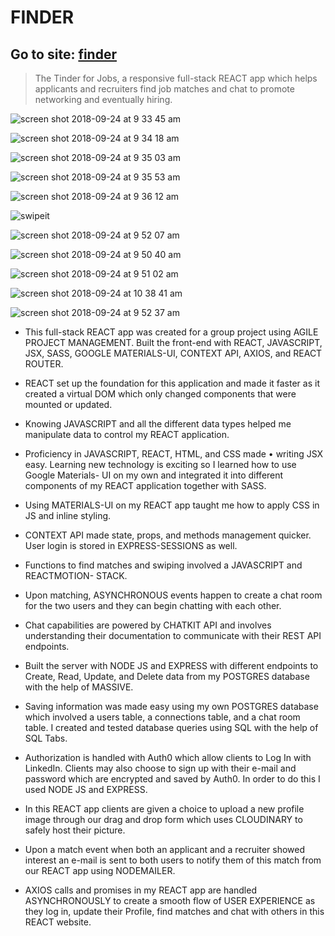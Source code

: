 # FINDER
## Go to site: [finder](https://findr.online/)

>The Tinder for Jobs, a responsive full-stack REACT app which helps
>applicants and recruiters find job matches and chat to promote networking
>and eventually hiring.


![screen shot 2018-09-24 at 9 33 45 am](https://user-images.githubusercontent.com/29646098/45975411-0b2c1380-bff9-11e8-923e-0e1ffb8ec91c.png)

![screen shot 2018-09-24 at 9 34 18 am](https://user-images.githubusercontent.com/29646098/45975431-154e1200-bff9-11e8-823e-62174713c718.png)

![screen shot 2018-09-24 at 9 35 03 am](https://user-images.githubusercontent.com/29646098/45975448-23039780-bff9-11e8-80e3-51ff76b7845a.png)

![screen shot 2018-09-24 at 9 35 53 am](https://user-images.githubusercontent.com/29646098/45975462-2e56c300-bff9-11e8-81b9-82b3b6f4ceab.png)

![screen shot 2018-09-24 at 9 36 12 am](https://user-images.githubusercontent.com/29646098/45975469-357dd100-bff9-11e8-9d00-6c67fe8a063a.png)


![swipeit](https://user-images.githubusercontent.com/29646098/45976189-e5a00980-bffa-11e8-83c0-ec37e9afbd73.gif)

![screen shot 2018-09-24 at 9 52 07 am](https://user-images.githubusercontent.com/29646098/45975512-4d555500-bff9-11e8-8511-d67311f87e73.png)

![screen shot 2018-09-24 at 9 50 40 am](https://user-images.githubusercontent.com/29646098/45975546-5b0ada80-bff9-11e8-955f-748d718e2690.png)

![screen shot 2018-09-24 at 9 51 02 am](https://user-images.githubusercontent.com/29646098/45975738-cb196080-bff9-11e8-958a-4fcaea2be53d.png)


![screen shot 2018-09-24 at 10 38 41 am](https://user-images.githubusercontent.com/29646098/45975592-7675e580-bff9-11e8-8646-bedc961eb670.png)

![screen shot 2018-09-24 at 9 52 37 am](https://user-images.githubusercontent.com/29646098/45975762-d8cee600-bff9-11e8-8a97-c01b4c68b551.png)



* This full-stack REACT app was created for a group project using AGILE PROJECT
MANAGEMENT.
Built the front-end with REACT, JAVASCRIPT, JSX, SASS, GOOGLE MATERIALS-UI,
CONTEXT API, AXIOS, and REACT ROUTER.

* REACT set up the foundation for this application and made it faster as it created
a virtual DOM which only changed components that were mounted or updated.

* Knowing JAVASCRIPT and all the different data types helped me manipulate
data to control my REACT application.

* Proficiency in JAVASCRIPT, REACT, HTML, and CSS made • writing JSX easy.
Learning new technology is exciting so I learned how to use Google Materials-
UI on my own and integrated it into different components of my REACT
application together with SASS.

* Using MATERIALS-UI on my REACT app taught me how to apply CSS in JS and
inline styling.

* CONTEXT API made state, props, and methods management quicker. User login
is stored in EXPRESS-SESSIONS as well.

* Functions to find matches and swiping involved a JAVASCRIPT and REACTMOTION-
STACK.

* Upon matching, ASYNCHRONOUS events happen to create a chat room for the
two users and they can begin chatting with each other.

* Chat capabilities are powered by CHATKIT API and involves understanding their
documentation to communicate with their REST API endpoints.

* Built the server with NODE JS and EXPRESS with different endpoints to Create,
Read, Update, and Delete data from my POSTGRES database with the help of
MASSIVE.

* Saving information was made easy using my own POSTGRES database which
involved a users table, a connections table, and a chat room table. I created
and tested database queries using SQL with the help of SQL Tabs.

* Authorization is handled with Auth0 which allow clients to Log In with LinkedIn.
Clients may also choose to sign up with their e-mail and password which are
encrypted and saved by Auth0. In order to do this I used NODE JS and EXPRESS.

* In this REACT app clients are given a choice to upload a new profile image
through our drag and drop form which uses CLOUDINARY to safely host their
picture.

* Upon a match event when both an applicant and a recruiter showed interest an
e-mail is sent to both users to notify them of this match from our REACT app
using NODEMAILER.

* AXIOS calls and promises in my REACT app are handled ASYNCHRONOUSLY to
create a smooth flow of USER EXPERIENCE as they log in, update their Profile,
find matches and chat with others in this REACT website.
